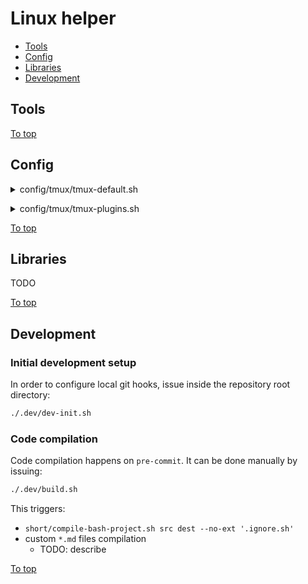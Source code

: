 <a id="top"></a>

# Linux helper

* [Tools](#tools)
* [Config](#config)
* [Libraries](#libraries)
* [Development](#development)

## Tools

<!-- .LH_DETAILS:bin/compile-bash-file.sh -->
<!-- .LH_DETAILS:bin/ssh-gen.sh -->
<!-- .LH_DETAILS:short/compile-bash-project.sh -->
<!-- .LH_DETAILS:short/ssh-gen-github.sh -->

[To top]

## Config

<a id="config/tmux/tmux-default.sh"></a>
<details><summary>config/tmux/tmux-default.sh</summary>

  [Link to the section](#config/tmux/tmux-default.sh)

  View [`default.conf`](@@BASE_RAW_URL/master/src/asset/conf/tmux/default.conf)
  <!-- .LH_ADHOC_USAGE:config/tmux/tmux-default.sh -->
  <!-- .LH_HELP:config/tmux/tmux-default.sh -->
</details>

<a id="config/tmux/tmux-plugins.sh"></a>
<details><summary>config/tmux/tmux-plugins.sh</summary>

  [Link to the section](#config/tmux/tmux-plugins.sh)

  View [`plugins.conf`](@@BASE_RAW_URL/master/src/asset/conf/tmux/plugins.conf) and [`appendix.conf`](@@BASE_RAW_URL/master/src/asset/conf/tmux/appendix.conf)
  <!-- .LH_ADHOC_USAGE:config/tmux/tmux-plugins.sh -->
  <!-- .LH_HELP:config/tmux/tmux-plugins.sh -->
</details>  

[To top]

## Libraries

TODO

[To top]

## Development

### Initial development setup

In order to configure local git hooks, issue inside the repository root directory:

```sh
./.dev/dev-init.sh
```

### Code compilation

Code compilation happens on `pre-commit`. It can be done manually by issuing:

```sh
./.dev/build.sh
```

This triggers:

* `short/compile-bash-project.sh src dest --no-ext '.ignore.sh'`
* custom `*.md` files compilation
  * TODO: describe

[To top]

[To top]: #top

